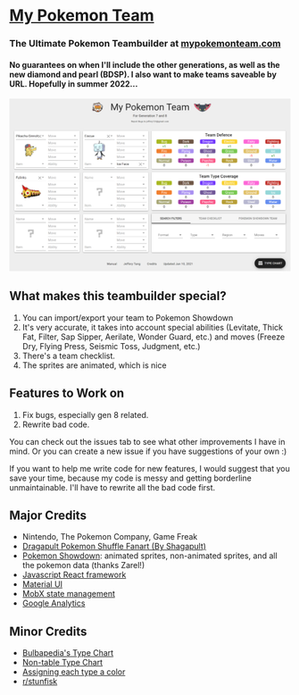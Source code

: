 # [My Pokemon Team](https://mypokemonteam.com)
### The Ultimate Pokemon Teambuilder at [mypokemonteam.com](https://mypokemonteam.com)
#### No guarantees on when I'll include the other generations, as well as the new diamond and pearl (BDSP). I also want to make teams saveable by URL. Hopefully in summer 2022...

![My Pokemon Team Screenshot](src/mypokemonteam-screenshot.PNG)

## What makes this teambuilder special?
1. You can import/export your team to Pokemon Showdown
2. It's very accurate, it takes into account special abilities (Levitate, Thick Fat, Filter, Sap Sipper, Aerilate, Wonder Guard, etc.) and moves (Freeze Dry, Flying Press, Seismic Toss, Judgment, etc.)
3. There's a team checklist.
4. The sprites are animated, which is nice

## Features to Work on
1. Fix bugs, especially gen 8 related.
2. Rewrite bad code.

You can check out the issues tab to see what other improvements I have in mind. Or you can create a new issue if you have suggestions of your own :)

If you want to help me write code for new features, I would suggest that you save your time, because my code is messy and getting borderline unmaintainable. I'll have to rewrite all the bad code first.

## Major Credits
- Nintendo, The Pokemon Company, Game Freak
- [Dragapult Pokemon Shuffle Fanart (By Shagapult)](https://twitter.com/Shagapult)
- [Pokemon Showdown](https://pokemonshowdown.com/): animated sprites, non-animated sprites, and all the pokemon data (thanks Zarel!)
- [Javascript React framework](https://reactjs.org/)
- [Material UI](https://material-ui.com/)
- [MobX state management](https://mobx.js.org/)
- [Google Analytics](https://support.google.com/analytics/answer/1008015?hl=en)

## Minor Credits
- [Bulbapedia's Type Chart](https://bulbapedia.bulbagarden.net/wiki/Type)
- [Non-table Type Chart](https://pinterest.ca/pin/307159637067301004/)
- [Assigning each type a color](https://guiguilegui.wordpress.com/2016/05/23/pokemon-type-classifier-using-their-colors')
- [r/stunfisk](https://reddit.com/r/stunfisk)